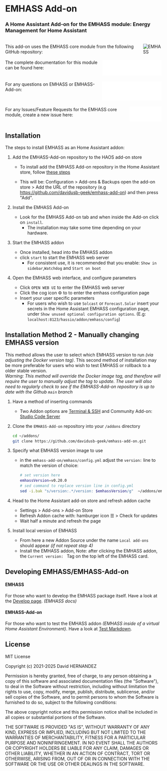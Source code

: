 <!-- markdown file presented on the main addon info tab -->

# EMHASS Add-on

### A Home Assistant Add-on for the EMHASS module: Energy Management for Home Assistant

</br>

<div style="display: flex;">
This add-on uses the EMHASS core module from the following GitHub repository:
&nbsp; &nbsp;
<a style="text-decoration:none" href="https://github.com/davidusb-geek/emhass">
    <img src="https://raw.githubusercontent.com/davidusb-geek/emhass/master/docs/images/EMHASS_button.svg" alt="EMHASS">
</a>
</div>

</br>

<div style="display: flex;">
The complete documentation for this module can be found here:
&nbsp; &nbsp;
<a style="text-decoration:none" href="https://emhass.readthedocs.io/en/latest/">
    <img src="https://raw.githubusercontent.com/davidusb-geek/emhass/master/docs/images/Documentation_button.svg" alt="Documentation">
</a>
</div>

</br>

<div style="display: flex;">
For any questions on EMHASS or EMHASS-Add-on:
&nbsp; &nbsp;
<a style="text-decoration:none" href="https://community.home-assistant.io/t/emhass-an-energy-management-for-home-assistant/338126">
    <img src="https://raw.githubusercontent.com/davidusb-geek/emhass/master/docs/images/Community_button.svg" alt="Community">
</a>
</div>

</br>

<div style="display: flex;">
For any Issues/Feature Requests for the EMHASS core module, create a new issue here:
&nbsp; &nbsp;
<a style="text-decoration:none" href="https://github.com/davidusb-geek/emhass/issues">
    <img src="https://raw.githubusercontent.com/davidusb-geek/emhass/master/docs/images/Issues_button.svg" alt="Issues">
</a>
</div>

## Installation

The steps to install EMHASS as an Home Assistant addon:

1) Add the EMHASS-Add-on repository to the HAOS add-on store

    - To install add the EMHASS Add-on repository in the Home Assistant store, follow [these steps](https://www.home-assistant.io/common-tasks/os/#installing-third-party-add-ons)

    - This will be: Configuration > Add-ons & Backups open the add-on store > Add the URL of the repository (e.g https://github.com/davidusb-geek/emhass-add-on) and then press "Add".

2) Install the EMHASS Add-on 
    - Look for the EMHASS Add-on tab and when inside the Add-on click on `install`.
      - The installation may take some time depending on your hardware.

3) Start the EMHASS addon
    - Once installed, head into the EMHASS addon
    - click `start` to start the EMHASS web server
      -  For consistent use, it is recommended that you enable: `Show in sidebar`,`Watchdog` and `Start on boot `

4) Open the EMHASS web interface, and configure parameters
    - Click `OPEN WEB UI` to enter the EMHASS web server
    - Click the cog icon ⚙️  to to enter the emhass configuration page
    - Insert your user specific parameters
      - For users who wish to use `Solcast` or `Forecast.Solar` insert your secrets in the Home Assistant EMHASS configuration page, under `Show unused optional configuration options`. (E.g: `localhost:8123/hassio/addon/emhass/config`)

## Installation Method 2 - Manually changing EMHASS version
This method allows the user to select which EMHASS version to run _(via adjusting the Docker version tag)_. This second method of installation may be more preferable for users who wish to test EMHASS or rollback to a older stable version.   
_Warning: This method will override the Docker image tag, and therefore will require the user to manually adjust the tag to update. The user will also need to regularly check to see if the EMHASS-Add-on repository is up to date with the Github `main` branch_

1) Have a method of inserting commands
    - Two Addon options are [Terminal & SSH](https://github.com/home-assistant/addons/tree/master/ssh) and Community Add-on: [Studio Code Server](https://github.com/hassio-addons/addon-vscode)

2) Clone the `EMHASS-Add-on` repository into your `/addons` directory 
    ```bash
    cd ~/addons/
    git clone https://github.com/davidusb-geek/emhass-add-on.git
    ```

3) Specify what EMHASS version image to use
    - in the `emhass-add-on/emhass/config.yml` adjust the `version:` line to match the version of choice:
      ```bash
      # set version here 
      emhassVersion=v0.20.0
      # sed command to replace version line in config.yml 
      sed -i.bak "s/version:.*/version: $emhassVersion/g"  ~/addons/emhass-add-on/emhass/config.yml
      ```
4) Head to the Home Assistant add-on store and refresh addon cache
    - Settings > Add-ons > Add-on Store
    - Refresh Addon cache with: hamburger icon ☰ > Check for updates
    - Wait half a minute and refresh the page 

5) Install local version of EMHASS 
    - From here a new Addon Source under the name `Local add-ons` should appear _(if not repeat step 4)_
    - Install the EMHASS addon, Note: after clicking the EMHASS addon, the `Current version: ` Tag on the top left of the EMHASS card.


## Developing EMHASS/EMHASS-Add-on

#### **EMHASS**
For those who want to develop the EMHASS package itself. Have a look at the [Develop page](https://emhass.readthedocs.io/en/latest/develop.html). _(EMHASS docs)_ 

#### **EMHASS-Add-on**
For those who want to test the EMHASS addon _(EMHASS inside of a virtual Home Assistant Environment)_. Have a look at [Test Markdown](./emhass/Test.md).

## License

MIT License

Copyright (c) 2021-2025 David HERNANDEZ

Permission is hereby granted, free of charge, to any person obtaining a copy
of this software and associated documentation files (the "Software"), to deal
in the Software without restriction, including without limitation the rights
to use, copy, modify, merge, publish, distribute, sublicense, and/or sell
copies of the Software, and to permit persons to whom the Software is
furnished to do so, subject to the following conditions:

The above copyright notice and this permission notice shall be included in all
copies or substantial portions of the Software.

THE SOFTWARE IS PROVIDED "AS IS", WITHOUT WARRANTY OF ANY KIND, EXPRESS OR
IMPLIED, INCLUDING BUT NOT LIMITED TO THE WARRANTIES OF MERCHANTABILITY,
FITNESS FOR A PARTICULAR PURPOSE AND NONINFRINGEMENT. IN NO EVENT SHALL THE
AUTHORS OR COPYRIGHT HOLDERS BE LIABLE FOR ANY CLAIM, DAMAGES OR OTHER
LIABILITY, WHETHER IN AN ACTION OF CONTRACT, TORT OR OTHERWISE, ARISING FROM,
OUT OF OR IN CONNECTION WITH THE SOFTWARE OR THE USE OR OTHER DEALINGS IN THE
SOFTWARE.
